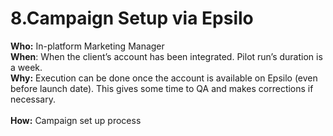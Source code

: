 # 8.Campaign Setup via Epsilo

**Who:** In-platform Marketing Manager\
**When**: When the client’s account has been integrated. Pilot run’s duration is a week. \
**Why:** Execution can be done once the account is available on Epsilo (even before launch date). This gives some time to QA and makes corrections if necessary.\
\
**How:** Campaign set up process
